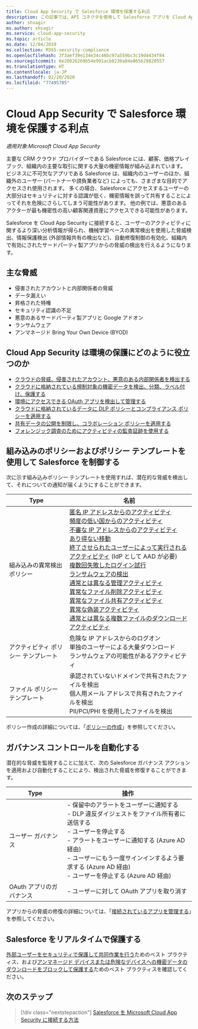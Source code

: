 ```yaml
---
title: Cloud App Security で Salesforce 環境を保護する利点
description: この記事では、API コネクタを使用して Salesforce アプリを Cloud App Security に接続することで使用状況を可視化して制御することの利点について説明します。
author: shsagir
ms.author: shsagir
ms.service: cloud-app-security
ms.topic: article
ms.date: 12/04/2019
ms.collection: M365-security-compliance
ms.openlocfilehash: 3f3aef39e134e34c46bc97a559bc3c19d4434f84
ms.sourcegitcommit: 6e266262b9b54e991acb8230a04e865628820557
ms.translationtype: HT
ms.contentlocale: ja-JP
ms.lasthandoff: 02/20/2020
ms.locfileid: "77495705"
---
```

# <a name="how-cloud-app-security-helps-protect-your-salesforce-environment"></a>Cloud App Security で Salesforce 環境を保護する利点

*適用対象:Microsoft Cloud App Security*

主要な CRM クラウド プロバイダーである Salesforce には、顧客、価格プレイブック、組織内の主要な取引に関する大量の機密情報が組み込まれています。 ビジネスに不可欠なアプリである Salesforce は、組織内のユーザーのほか、組織外のユーザー (パートナーや請負業者など) によっても、さまざまな目的でアクセスされ使用されます。 多くの場合、Salesforce にアクセスするユーザーの大部分はセキュリティに対する認識が低く、機密情報を誤って共有することによってそれを危険にさらしてしまう可能性があります。 他の例では、悪意のあるアクターが最も機密性の高い顧客関連資産にアクセスできる可能性があります。

Salesforce を Cloud App Security に接続すると、ユーザーのアクティビティに関するより深い分析情報が得られ、機械学習ベースの異常検出を使用した脅威検出、情報保護検出 (外部情報共有の検出など)、自動修復制御の有効化、組織内で有効にされたサードパーティ製アプリからの脅威の検出を行えるようになります。

## <a name="main-threats"></a>主な脅威

- 侵害されたアカウントと内部関係者の脅威
- データ漏えい
- 昇格された特権
- セキュリティ認識の不足
- 悪意のあるサードパーティ製アプリと Google アドオン
- ランサムウェア
- アンマネージド Bring Your Own Device (BYOD)

## <a name="how-cloud-app-security-helps-to-protect-your-environment"></a>Cloud App Security は環境の保護にどのように役立つのか

- [クラウドの脅威、侵害されたアカウント、悪意のある内部関係者を検出する](best-practices.md#detect-cloud-threats-compromised-accounts-malicious-insiders-and-ransomware)
- [クラウドに格納されている規制対象の機密データを検出、分類、ラベル付け、保護する](best-practices.md#discover-classify-label-and-protect-regulated-and-sensitive-data-stored-in-the-cloud)
- [環境にアクセスできる OAuth アプリを検出して管理する](manage-app-permissions.md)
- [クラウドに格納されているデータに DLP ポリシーとコンプライアンス ポリシーを適用する](best-practices.md#enforce-dlp-and-compliance-policies-for-data-stored-in-the-cloud)
- [共有データの公開を制限し、コラボレーション ポリシーを適用する](best-practices.md#limit-exposure-of-shared-data-and-enforce-collaboration-policies)
- [フォレンジック調査のためにアクティビティの監査証跡を使用する](best-practices.md#use-the-audit-trail-of-activities-for-forensic-investigations)

## <a name="control-salesforce-with-built-in-policies-and-policy-templates"></a>組み込みのポリシーおよびポリシー テンプレートを使用して Salesforce を制御する

次に示す組み込みポリシー テンプレートを使用すれば、潜在的な脅威を検出して、それについての通知が届くようにすることができます。

| Type | 名前 |
| ---- | ---- |
| 組み込みの異常検出ポリシー | [匿名 IP アドレスからのアクティビティ](anomaly-detection-policy.md#activity-from-anonymous-ip-addresses)<br />[頻度の低い国からのアクティビティ](anomaly-detection-policy.md#activity-from-infrequent-country)<br />[不審な IP アドレスからのアクティビティ](anomaly-detection-policy.md#activity-from-suspicious-ip-addresses)<br />[あり得ない移動](anomaly-detection-policy.md#impossible-travel)<br />[終了させられたユーザーによって実行されるアクティビティ](anomaly-detection-policy.md#activity-performed-by-terminated-user) (IdP として AAD が必要)<br />[複数回失敗したログイン試行](anomaly-detection-policy.md#multiple-failed-login-attempts)<br />[ランサムウェアの検出](anomaly-detection-policy.md#ransomware-activity)<br />[通常とは異なる管理アクティビティ](anomaly-detection-policy.md#unusual-activities-by-user)<br />[異常なファイル削除アクティビティ](anomaly-detection-policy.md#unusual-activities-by-user)<br />[異常なファイル共有アクティビティ](anomaly-detection-policy.md#unusual-activities-by-user)<br />[異常な偽装アクティビティ](anomaly-detection-policy.md#unusual-activities-by-user)<br />[通常とは異なる複数ファイルのダウンロード アクティビティ](anomaly-detection-policy.md#unusual-activities-by-user) |
| アクティビティ ポリシー テンプレート | 危険な IP アドレスからのログオン<br />単独のユーザーによる大量ダウンロード<br />ランサムウェアの可能性があるアクティビティ |
| ファイル ポリシー テンプレート | 承認されていないドメインで共有されたファイルを検出<br />個人用メール アドレスで共有されたファイルを検出<br />PII/PCI/PHI を使用したファイルを検出 |

ポリシー作成の詳細については、「[ポリシーの作成](control-cloud-apps-with-policies.md#create-a-policy)」を参照してください。

## <a name="automate-governance-controls"></a>ガバナンス コントロールを自動化する

潜在的な脅威を監視することに加えて、次の Salesforce ガバナンス アクションを適用および自動化することにより、検出された脅威を修復することができます。

| Type | 操作 |
| ---- | ---- |
| ユーザー ガバナンス | - 保留中のアラートをユーザーに通知する<br />- DLP 違反ダイジェストをファイル所有者に送信する<br />- ユーザーを停止する<br />- アラートをユーザーに通知する (Azure AD 経由)<br />- ユーザーにもう一度サインインするよう要求する (Azure AD 経由)<br />- ユーザーを停止する (Azure AD 経由) |
| OAuth アプリのガバナンス | - ユーザーに対して OAuth アプリを取り消す |

アプリからの脅威の修復の詳細については、「[接続されているアプリを管理する](governance-actions.md)」を参照してください。

## <a name="protect-salesforce-in-real-time"></a>Salesforce をリアルタイムで保護する

[外部ユーザーをセキュリティで保護して共同作業を行う](best-practices.md#secure-collaboration-with-external-users-by-enforcing-real-time-session-controls)ためのベスト プラクティス、および[アンマネージド デバイスまたは危険なデバイスへの機密データのダウンロードをブロックして保護する](best-practices.md#block-and-protect-download-of-sensitive-data-to-unmanaged-or-risky-devices)ためのベスト プラクティスを確認してください。

## <a name="next-steps"></a>次のステップ

> [!div class="nextstepaction"]
> [Salesforce を Microsoft Cloud App Security に接続する方法](connect-salesforce-to-microsoft-cloud-app-security.md)
